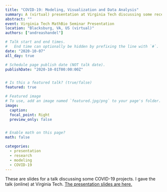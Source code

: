 ```yaml
---
title: "COVID-19: Modeling, Visualization and Data Analysis"
summary: A (virtual) presentation at Virginia Tech discussing some recent projects related to COVID-19 modeling and analysis.
abstract: ""
event: Virginia Tech MathBio Seminar Presentation
location: "Blacksburg, VA, US (virtual)"
authors: ["andreashandel"]

# Talk start and end times.
#   End time can optionally be hidden by prefixing the line with `#`.
date: "2020-10-07"
all_day: true

# Schedule page publish date (NOT talk date).
publishDate: "2020-10-01T00:00:00Z"


# Is this a featured talk? (true/false)
featured: true

# Featured image
# To use, add an image named `featured.jpg/png` to your page's folder. 
image:
  caption: 
  focal_point: Right
  preview_only: false


# Enable math on this page?
math: false

categories:
  - presentation
  - research
  - modeling
  - COVID-19
---
```


These are slides for a talk discussing some COVID-19 projects. I gave the talk (online) at Virginia Tech.
<a href="/presentations/2020-10-vt.html" target="_blank">The presentation slides are here.</a>
